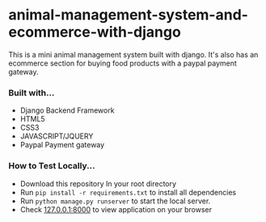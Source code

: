 # animal-management-system-and-ecommerce-with-django

This is a mini animal management system built with django. It's also has an ecommerce section for buying food products with a paypal payment gateway.

### Built with...

* Django Backend Framework
* HTML5
* CSS3
* JAVASCRIPT/JQUERY
* Paypal Payment gateway


### How to Test Locally...

* Download this repository
In your root directory
* Run `pip install -r requirements.txt` to install all dependencies
* Run `python manage.py runserver` to start the local server.
* Check [127.0.0.1:8000](https://127.0.0.1:8000) to view application on your browser
